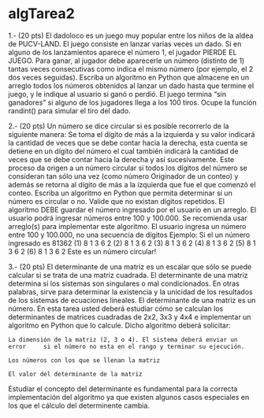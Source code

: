 # algTarea2

1.- (20 pts) El dadoloco es un juego muy popular entre los niños de la aldea de PUCV-LAND. El juego consiste en lanzar varias veces un dado. Si en alguno de los lanzamientos aparece el número 1, el jugador PIERDE EL JUEGO. Para ganar, al jugador debe aparecerle un número (distinto de 1) tantas veces consecutivas como indica el mismo número (por ejemplo, el 2 dos veces seguidas). Escriba un algoritmo en Python que almacene en un arreglo todos los números obtenidos al lanzar un dado hasta que termine el juego, y le indique al usuario si ganó o perdió. El juego termina “sin ganadores” si alguno de los jugadores llega a los 100 tiros. Ocupe la función randint() para simular el tiro del dado.


2.- (20 pts) Un número se dice circular si es posible recorrerlo de la siguiente manera: Se toma el dígito de más a la izquierda y su valor indicará la cantidad de veces que se debe contar hacia la derecha, esta cuenta se detiene en un dígito del número el cual también indicará la cantidad de veces que se debe contar hacia la derecha y así sucesivamente. Este proceso da origen a un número circular si todos los dígitos del número se consideran tan sólo una vez (como número Originador de un conteo) y además se retorna al dígito de más a la izquierda que fue el que comenzó el conteo. Escriba un algoritmo en Python que permita determinar si un número es circular o no. Valide que no existan dígitos repetidos. El algoritmo DEBE guardar el número ingresado por el usuario en un arreglo. El usuario podrá ingresar números entre 100 y 100.000. Se recomienda usar arreglo(s) para implementar este algoritmo. El usuario ingresa un número entre 100 y 100.000, no una secuencia de dígitos
Ejemplo:
Si el un número ingresado es 81362
(1) 8 1 3 6 2
(2) 8 1 3 6 2
(3) 8 1 3 6 2
(4) 8 1 3 6 2
(5) 8 1 3 6 2
(6) 8 1 3 6 2
Este es un número circular!


3.- (20 pts) El determinante de una matriz es un escalar que sólo se puede calcular si se trata de una matriz cuadrada. El determinante de una matriz determina si los sistemas son singulares o mal condicionados. En otras palabras, sirve para determinar la existencia y la unicidad de los resultados de los sistemas de ecuaciones lineales. El determinante de una matriz es un número. En esta tarea usted deberá estudiar cómo se calculan los determinantes de matrices cuadradas de 2x2, 3x3 y 4x4 e implementar un algoritmo en Python que lo calcule. Dicho algoritmo deberá solicitar:

    La dimensión de la matriz (2, 3 o 4). El sistema deberá enviar un error     si el número no esta en el rango y terminar su ejecución.
    
    Los números con los que se llenan la matriz

    El valor del determinante de la matriz

Estudiar el concepto del determinante es fundamental para la correcta implementación del algoritmo ya que existen algunos casos especiales en los que el cálculo del determinente cambia.

